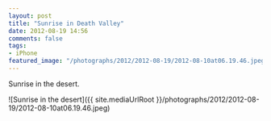 ```yaml
---
layout: post
title: "Sunrise in Death Valley"
date: 2012-08-19 14:56
comments: false
tags:
- iPhone
featured_image: "/photographs/2012/2012-08-19/2012-08-10at06.19.46.jpeg"
---
```

Sunrise in the desert.

![Sunrise in the desert]({{ site.mediaUrlRoot }}/photographs/2012/2012-08-19/2012-08-10at06.19.46.jpeg)

